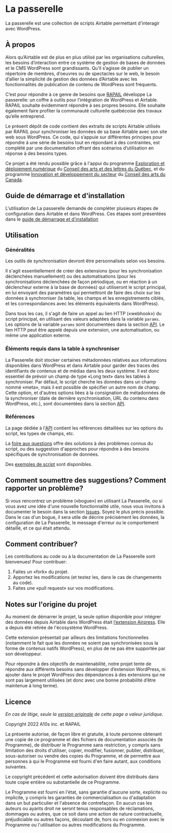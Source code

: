 # La passerelle

La passerelle est une collection de scripts Airtable permettant d'interagir avec WordPress.

## À propos

Alors qu’Airtable est de plus en plus utilisé par les organisations culturelles, les besoins d’interaction entre ce système de gestion de bases de données et le CMS WordPress sont grandissants. Qu’il s’agisse de publier un répertoire de membres, d’oeuvres ou de spectacles sur le web, le besoin d’allier la simplicité de gestion des données d’Airtable avec les fonctionnalités de publication de contenu de WordPress sont fréquents.

C’est pour répondre à ce genre de besoins que [RAPAIL](https://rapail.ca/) développe La passerelle: un coffre à outils pour l’intégration de WordPress et Airtable. RAPAIL souhaite évidemment répondre à ses propres besoins. Elle souhaite également faire profiter la communauté culturelle québécoise des travaux qu’elle entreprend.

Le présent dépôt de code contient des extraits de scripts Airtable utilisés par RAPAIL pour synchroniser les données de sa base Airtable avec son site web sous WordPress. Ce code, qui s’appuie sur différentes principes pour répondre à une série de besoins tout en répondant à des contraintes, est complété par une documentation offrant des scénarios d’utilisation en réponse à des besoins types.

Ce projet a été rendu possible grâce à l'appui du programme [Exploration et déploiement numérique](https://www.calq.gouv.qc.ca/aides/exploration-et-deploiement-numerique-organismes) du [Conseil des arts et des lettres du Québec](https://www.calq.gouv.qc.ca/), et du programme [Innovation et développement du secteur](https://conseildesarts.ca/financement/subventions/appuyer-la-pratique-artistique/innovation-et-developpement-du-secteur) du [Conseil des arts du Canada](https://conseildesarts.ca/).

## Guide de démarrage et d'installation

L'utilisation de La passerelle demande de compléter plusieurs étapes de configuration dans Airtable et dans WordPress. Ces étapes sont présentées dans le [guide de démarrage et d'installation](doc/installation.md)

## Utilisation

### Généralités

Les outils de synchronisation devront être personnalisés selon vos besoins.

Il s'agit essentiellement de créer des extensions (pour les synchronisation déclenchées manuellement) ou des automatisations (pour les synchronisations déclenchées de façon périodique, ou en réaction à un déclencheur externe à la base de données) qui utiliseront le script principal, en lui envoyant des paramètres qui permettront de faire des choix sur les données à synchroniser (la table, les champs et les enregistrements ciblés, et les correspondances avec les éléments équivalents dans WordPress).

Dans tous les cas, il s'agit de faire un appel au lien HTTP («webhook») du script principal, en utilisant des valeurs adaptées dans la variable `params`. Les options de la variable `params` sont documentées dans la section [API](doc/api.md). Le lien HTTP peut être appelé depuis une extension, une automatisation, ou même une application externe.

### Éléments requis dans la table à synchroniser

La Passerelle doit stocker certaines métadonnées relatives aux informations disponibles dans WordPress et dans Airtable pour garder des traces des identifiants de contenus et de médias dans les deux système. Il est donc essentiel de prévoir un champ de type «Long text» dans les tables à synchroniser. Par défaut, le script cherche les données dans un champ nommé «meta», mais il est possible de spécifier un autre nom de champ. Cette option, et d'autres options liées à la consignation de métadonnées de la synchroniser (date de dernière synchronisation, URL du contenu dans WordPress, etc.), sont documentées dans la section [API](doc/api.md).

### Références

La page dédiée à l'[API](doc/api.md) contient les références détaillées sur les options du script, les types de champs, etc.

La [foire aux questions](doc/faq.md) offre des solutions à des problèmes connus du script, ou des suggestion d'approches pour répondre à des besoins spécifiques de synchronisation de données.

Des [exemples de script](doc/exemples.md) sont disponibles.

## Comment soumettre des suggestions? Comment rapporter un problème?

Si vous rencontrez un problème («bogue») en utilisant La Passerelle, ou si vous avez une idée d'une nouvelle fonctionnalité utile, nous vous invitons à documenter le besoin dans la section [Issues](https://github.com/a10s-ca/la-passerelle/issues). Soyez le plus précis possible. Dans le cas d'un bogue, il sera utile de décrire précisément les données, la configuration de La Passerelle, le message d'erreur ou le comportement détaillé, et ce qui était attendu.

## Comment contribuer?

Les contributions au code ou à la documentation de La Passerelle sont bienvenues! Pour contribuer:

1. Faites un «fork» du projet.
2. Apportez les modifications (et testez les, dans le cas de changements au code).
3. Faites une «pull request» sur vos modifications.

## Notes sur l'origine du projet

Au moment de démarrer le projet, la seule option disponible pour intégrer des données depuis Airtable dans WordPress était [l’extension Airpress](https://wordpress.org/plugins/airpress/). Elle a depuis été retirée de l'écosystème WordPress.

Cette extension présentait par ailleurs des limitations fonctionnelles (notamment le fait que les données ne soient pas synchronisées sous la forme de contenus natifs WordPress), en plus de ne pas être supportée par son développeur.

Pour répondre à des objectifs de maintenabilité, notre projet tente de répondre aux différents besoins sans développer d’extension WordPress, ni ajouter dans le projet WordPress des dépendances à des extensions qui ne sont pas largement utilisées (et donc avec une bonne probabilité d’être maintenue à long terme).

## Licence

_En cas de litige, seule la [version originale](LICENSE.md) de cette page a valeur juridique._

Copyright 2022 A10s inc. et RAPAIL

La présente autorise, de façon libre et gratuite, à toute personne obtenant une copie de ce programme et des fichiers de documentation associés (le Programme), de distribuer le Programme sans restriction, y compris sans limitation des droits d'utiliser, copier, modifier, fusionner, publier, distribuer, sous-autoriser ou vendre des copies du Programme, et de permettre aux personnes à qui le Programme est fourni d'en faire autant, aux conditions suivantes.

Le copyright précédent et cette autorisation doivent être distribués dans toute copie entière ou substantielle de ce Programme.

Le Programme est fourni en l'état, sans garantie d'aucune sorte, explicite ou implicite, y compris les garanties de commercialisation ou d'adaptation dans un but particulier et l'absence de contrefaçon. En aucun cas les auteurs ou ayants droit ne seront tenus responsables de réclamations, dommages ou autres, que ce soit dans une action de nature contractuelle, préjudiciable ou autres façons, découlant de, hors ou en connexion avec le Programme ou l'utilisation ou autres modifications du Programme.
